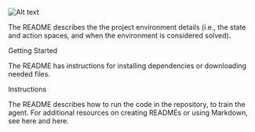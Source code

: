 ![Alt text](https://github.com/kiran74-ds/RL_with_unity_ML_agents/blob/master/DQN/Banana_ML_agent.gif=250x250)

The README describes the the project environment details (i.e., the state and action spaces, and when the environment is considered solved).

Getting Started

The README has instructions for installing dependencies or downloading needed files.

Instructions

The README describes how to run the code in the repository, to train the agent. For additional resources on creating READMEs or using Markdown, see here and here.
